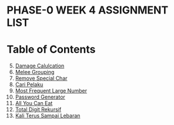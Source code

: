 # PHASE-0 WEEK 4 ASSIGNMENT LIST

# Table of Contents

5. <a href="/Week%205/5.dacalc.js/">Damage Calulcation</a>
6. <a href="/Week%205/6.meleeranged.js">Melee Grouping</a>
7. <a href="/Week%205/7.removechar.js">Remove Special Char</a>
8. <a href="/Week%205/8.findsuspect.js">Cari Pelaku</a>
13. <a href="/Week%205/13.mfln.js">Most Frequent Large Number</a>
14. <a href="/Week%205/14.passwordgenerator.js">Password Generator</a>
15. <a href="/Week%205/15.allucaneat.js">All You Can Eat</a>
16. <a href="/Week%205/16.totaldigit.js">Total Digit Rekursif</a>
17. <a href="/Week%205/17.xterus.js">Kali Terus Sampai Lebaran</a>